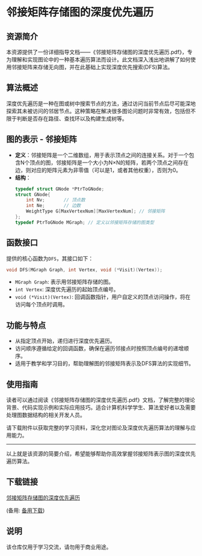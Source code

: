 # 邻接矩阵存储图的深度优先遍历

## 资源简介

本资源提供了一份详细指导文档——《邻接矩阵存储图的深度优先遍历.pdf》，专为理解和实现图论中的一种基本遍历算法而设计。此文档深入浅出地讲解了如何使用邻接矩阵来存储无向图，并在此基础上实现深度优先搜索(DFS)算法。

## 算法概述

深度优先遍历是一种在图或树中搜索节点的方法，通过访问当前节点后尽可能深地探索其未被访问的邻居节点。这种策略在解决很多图论问题时非常有效，包括但不限于判断是否存在路径、查找环以及构建生成树等。

## 图的表示 - 邻接矩阵

- **定义**：邻接矩阵是一个二维数组，用于表示顶点之间的连接关系。对于一个包含N个顶点的图，邻接矩阵是一个大小为N×N的矩阵，若两个顶点之间存在边，则对应的矩阵元素为非零值（可以是1，或者其他权重），否则为0。
- **结构**：
  ```c
  typedef struct GNode *PtrToGNode;
  struct GNode{
      int Nv;       // 顶点数
      int Ne;       // 边数
      WeightType G[MaxVertexNum][MaxVertexNum]; // 邻接矩阵
  };
  typedef PtrToGNode MGraph; // 定义以邻接矩阵存储的图类型
  ```

## 函数接口

提供的核心函数为`DFS`，其接口如下：

```c
void DFS(MGraph Graph, int Vertex, void (*Visit)(Vertex));
```

- `MGraph Graph`: 表示用邻接矩阵存储的图。
- `int Vertex`: 深度优先遍历的起始顶点编号。
- `void (*Visit)(Vertex)`: 回调函数指针，用户自定义的顶点访问操作，将在访问每个顶点时调用。

## 功能与特点

- 从指定顶点开始，递归进行深度优先遍历。
- 访问顺序遵循给定的回调函数，确保在遍历邻接点时按照顶点编号的递增顺序。
- 适用于教学和学习目的，帮助理解图的邻接矩阵表示及DFS算法的实现细节。

## 使用指南

读者可以通过阅读《邻接矩阵存储图的深度优先遍历.pdf》文档，了解完整的理论背景、代码实现示例和实际应用技巧。适合计算机科学学生、算法爱好者以及需要处理图数据结构的相关开发人员。

请下载附件以获取完整的学习资料，深化您对图论及深度优先遍历算法的理解与应用能力。

---

以上就是该资源的简要介绍，希望能够帮助你高效掌握邻接矩阵表示图的深度优先遍历算法。

## 下载链接
[邻接矩阵存储图的深度优先遍历](https://pan.quark.cn/s/c679a494abe4) 

(备用: [备用下载](https://pan.baidu.com/s/1ApClofZEqU0EFP1BMTagRg?pwd=1234))

## 说明

该仓库仅用于学习交流，请勿用于商业用途。
